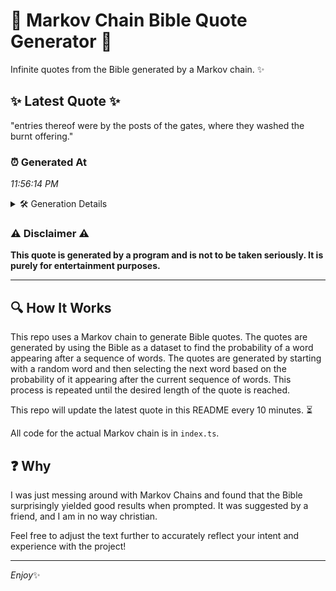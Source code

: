# 📖 Markov Chain Bible Quote Generator 📖

Infinite quotes from the Bible generated by a Markov chain. ✨

## ✨ Latest Quote ✨
"entries thereof were by the posts of the gates, where they washed the burnt offering."

### ⏰ Generated At
*11:56:14 PM*

<details>
    <summary>🛠️ Generation Details</summary>
    <p>
        <strong>🌱 Seed:</strong> entries<br>
        <strong>🔄 Iterations:</strong> 14<br>
        <strong>📜 Context History:</strong><br>[ entries ]: thereof<br>[ entries, thereof ]: were<br>[ entries, thereof, were ]: by<br>[ entries, thereof, were, by ]: the<br>[ entries, thereof, were, by, the ]: posts<br>[ entries, thereof, were, by, the, posts ]: of<br>[ thereof, were, by, the, posts, of ]: the<br>[ were, by, the, posts, of, the ]: gates,<br>[ by, the, posts, of, the, gates, ]: where<br>[ the, posts, of, the, gates,, where ]: they<br>[ posts, of, the, gates,, where, they ]: washed<br>[ of, the, gates,, where, they, washed ]: the<br>[ the, gates,, where, they, washed, the ]: burnt<br>[ gates,, where, they, washed, the, burnt ]: offering.<br>
    </p>
</details>

### ⚠️ Disclaimer ⚠️
**This quote is generated by a program and is not to be taken seriously. It is purely for entertainment purposes.**

---

## 🔍 How It Works

This repo uses a Markov chain to generate Bible quotes. The quotes are generated by using the Bible as a dataset to find the probability of a word appearing after a sequence of words. The quotes are generated by starting with a random word and then selecting the next word based on the probability of it appearing after the current sequence of words. This process is repeated until the desired length of the quote is reached.

This repo will update the latest quote in this README every 10 minutes. ⏳

All code for the actual Markov chain is in `index.ts`.

## ❓ Why

I was just messing around with Markov Chains and found that the Bible surprisingly yielded good results when prompted. 
It was suggested by a friend, and I am in no way christian.

Feel free to adjust the text further to accurately reflect your intent and experience with the project!

---

*Enjoy*✨
